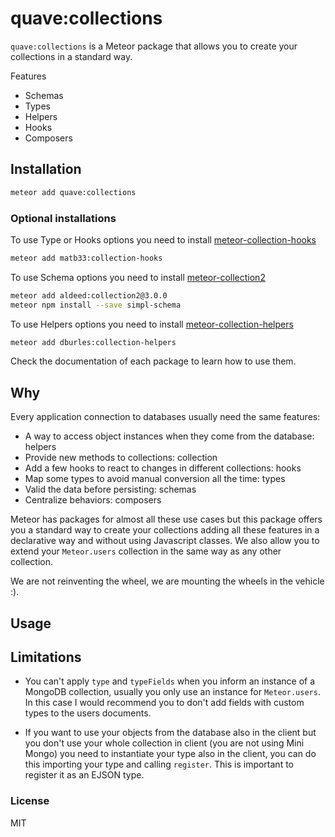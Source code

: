 # quave:collections

`quave:collections` is a Meteor package that allows you to create your collections in a standard way.

Features
  - Schemas
  - Types
  - Helpers
  - Hooks
  - Composers
  
## Installation

```sh
meteor add quave:collections
```

### Optional installations

To use Type or Hooks options you need to install [meteor-collection-hooks](https://github.com/Meteor-Community-Packages/meteor-collection-hooks)

```sh
meteor add matb33:collection-hooks
```

To use Schema options you need to install [meteor-collection2](
https://github.com/Meteor-Community-Packages/meteor-collection2)
```sh
meteor add aldeed:collection2@3.0.0
meteor npm install --save simpl-schema
```

To use Helpers options you need to install [meteor-collection-helpers](https://github.com/dburles/meteor-collection-helpers)

```sh
meteor add dburles:collection-helpers
```

Check the documentation of each package to learn how to use them.

## Why
Every application connection to databases usually need the same features:
- A way to access object instances when they come from the database: helpers
- Provide new methods to collections: collection
- Add a few hooks to react to changes in different collections: hooks
- Map some types to avoid manual conversion all the time: types
- Valid the data before persisting: schemas
- Centralize behaviors: composers

Meteor has packages for almost all these use cases but this package offers you a standard way to create your collections adding all these features in a declarative way and without using Javascript classes. We also allow you to extend your `Meteor.users` collection in the same way as any other collection.

We are not reinventing the wheel, we are mounting the wheels in the vehicle :).

## Usage

## Limitations

- You can't apply `type` and `typeFields` when you inform an instance of a MongoDB collection, usually you only use an instance for `Meteor.users`. In this case I would recommend you to don't add fields with custom types to the users documents.

- If you want to use your objects from the database also in the client but you don't use your whole collection in client (you are not using Mini Mongo) you need to instantiate your type also in the client, you can do this importing your type and calling `register`. This is important to register it as an EJSON type.

### License

MIT
